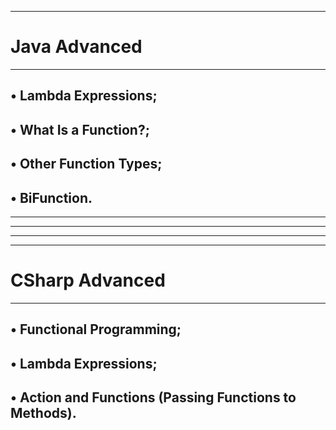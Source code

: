 ------------------------------------------------------------------------------------
# Java Advanced

------------------------------------------------------------------------------------
• Lambda Expressions;
------------------------------------------------------------------------------------
• What Is a Function?;
------------------------------------------------------------------------------------
• Other Function Types;
------------------------------------------------------------------------------------
• BiFunction.
------------------------------------------------------------------------------------
------------------------------------------------------------------------------------
------------------------------------------------------------------------------------
------------------------------------------------------------------------------------
------------------------------------------------------------------------------------
# CSharp Advanced
------------------------------------------------------------------------------------
• Functional Programming;
------------------------------------------------------------------------------------
• Lambda Expressions;
------------------------------------------------------------------------------------
• Action and Functions (Passing Functions to Methods).
------------------------------------------------------------------------------------
